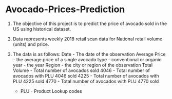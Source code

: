 # Avocado-Prices-Prediction

1. The objective of this project is to predict the price of avocado sold in the US using historical dataset.
2. Data represents weekly 2018 retail scan data for National retail volume (units) and price. 
3. The data is as follows:
   Date - The date of the observation
   Average Price - the average price of a single avocado
   type - conventional or organic
   year - the year
   Region - the city or region of the observation
   Total Volume - Total number of avocados sold
   4046 - Total number of avocados with PLU 4046 sold
   4225 - Total number of avocados with PLU 4225 sold
   4770 - Total number of avocados with PLU 4770 sold  
   
   * PLU - Product Lookup codes 
   


